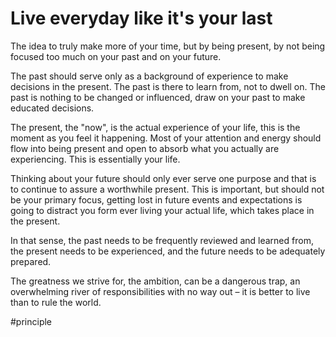 # Live everyday like it's your last

The idea to truly make more of your time, but by being present, by not being focused too much on your past and on your future.

The past should serve only as a background of experience to make decisions in the present. The past is there to learn from, not to dwell on. The past is nothing to be changed or influenced, draw on your past to make educated decisions.

The present, the "now", is the actual experience of your life, this is the moment as you feel it happening. Most of your attention and energy should flow into being present and open to absorb what you actually are experiencing. This is essentially your life.

Thinking about your future should only ever serve one purpose and that is to continue to assure a worthwhile present. This is important, but should not be your primary focus, getting lost in future events and expectations is going to distract you form ever living your actual life, which takes place in the present.

In that sense, the past needs to be frequently reviewed and learned from, the present needs to be experienced, and the future needs to be adequately prepared.

The greatness we strive for, the ambition, can be a dangerous trap, an overwhelming river of responsibilities with no way out – it is better to live than to rule the world. 

#principle 